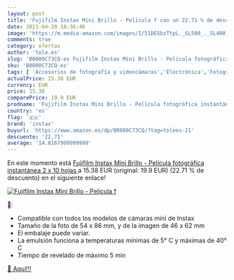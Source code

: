 ```yaml
---
layout: post
title: 'Fujifilm Instax Mini Brillo - Película f con un 22.71 % de descuento'
date: 2021-04-20 18:36:46
image: 'https://m.media-amazon.com/images/I/51DE5bzTtpL._SL500_._SL400_.jpg'
comments: true
category: ofertas
author: 'tole.es'
slug: 'B0000C73CQ-es Fujifilm Instax Mini Brillo - Película fotográfica...'
sku: 'B0000C73CQ-es'
tags: [ 'Accesorios de fotografía y videocámaras','Electrónica','Fotografía y videocámaras','Películas fotográficas','fujifilm','instax', ]
actualPrice: 15.38 EUR
currency: EUR
price: 15.38
comparePrice: 19.9 EUR
prodname: 'Fujifilm Instax Mini Brillo - Película fotográfica instantánea  2 x 10 hojas '
country: 'es'
flag: '🇪🇸'
brand: 'instax'
buyurl: 'https://www.amazon.es/dp/B0000C73CQ/?tag=tolees-21'
descuento: '22.71'
average: '14.8167999999999'
---
```


En este momento está [Fujifilm Instax Mini Brillo - Película fotográfica instantánea  2 x 10 hojas ](https://www.amazon.es/dp/B0000C73CQ/?tag=tolees-21) a 15.38 EUR (original: 19.9 EUR) (22.71 %  de descuento) en el siguiente enlace!

[![Fujifilm Instax Mini Brillo - Película f](https://m.media-amazon.com/images/I/51DE5bzTtpL._SL500_._SL400_.jpg)](https://www.amazon.es/dp/B0000C73CQ/?tag=tolees-21)

🔎:

- Compatible con todos los modelos de cámaras mini de Instax
- Tamaño de la foto de 54 x 86 mm, y de la imagen de 46 x 62 mm
- El embalaje puede variar.
- La emulsión funciona a temperaturas mínimas de 5° C y máximas de 40° C
- Tiempo de revelado de máximo 5 min

[🛒 Aquí!!!](https://www.amazon.es/dp/B0000C73CQ/?tag=tolees-21)
